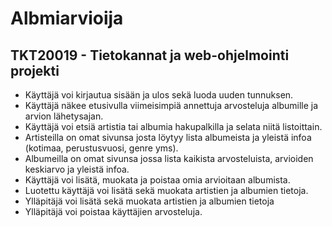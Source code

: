 # Albmiarvioija
## TKT20019 - Tietokannat ja web-ohjelmointi projekti
* Käyttäjä voi kirjautua sisään ja ulos sekä luoda uuden tunnuksen.
* Käyttäjä näkee etusivulla viimeisimpiä annettuja arvosteluja albumille ja arvion lähetysajan.
* Käyttäjä voi etsiä artistia tai albumia hakupalkilla ja selata niitä listoittain.
* Artisteilla on omat sivunsa josta löytyy lista albumeista ja yleistä infoa (kotimaa, perustusvuosi, genre yms).
* Albumeilla on omat sivunsa jossa lista kaikista arvosteluista, arvioiden keskiarvo ja yleistä infoa.
* Käyttäjä voi lisätä, muokata ja poistaa omia arvioitaan albumista.
* Luotettu käyttäjä voi lisätä sekä muokata artistien ja albumien tietoja. 
* Ylläpitäjä voi lisätä sekä muokata artistien ja albumien tietoja
* Ylläpitäjä voi poistaa käyttäjien arvosteluja.
